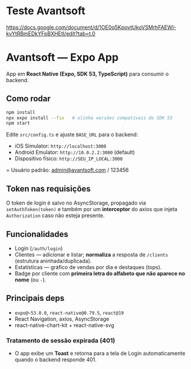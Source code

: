 # Teste Avantsoft

https://docs.google.com/document/d/1OE0q5KpovtUkoVSMrhFAEWI-kvYtRBmEDkYFpBXHEtI/edit?tab=t.0

# Avantsoft — Expo App

App em **React Native (Expo, SDK 53, TypeScript)** para consumir o backend.

## Como rodar
```bash
npm install
npx expo install --fix   # alinha versões compatíveis do SDK 53
npm start
```

Edite `src/config.ts` e ajuste `BASE_URL` para o backend:
- iOS Simulator: `http://localhost:3000`
- Android Emulator: `http://10.0.2.2:3000` (default)
- Dispositivo físico: `http://SEU_IP_LOCAL:3000`

= Usuário padrão: admin@avantsoft.com / 123456

## Token nas requisições
O token de login é salvo no AsyncStorage, propagado via `setAuthToken(token)` e também por um **interceptor** do axios que injeta `Authorization` caso não esteja presente.

## Funcionalidades
- Login (`/auth/login`)
- Clientes — adicionar e listar; **normaliza** a resposta de `/clients` (estrutura aninhada/duplicada).
- Estatísticas — gráfico de vendas por dia e destaques (tops).
- Badge por cliente com **primeira letra do alfabeto que não aparece no nome** (ou `-`).

## Principais deps
- `expo@~53.0.0`, `react-native@0.79.5`, `react@19`
- React Navigation, axios, AsyncStorage
- react-native-chart-kit + react-native-svg


### Tratamento de sessão expirada (401)
- O app exibe um **Toast** e retorna para a tela de Login automaticamente quando o backend responde 401.
